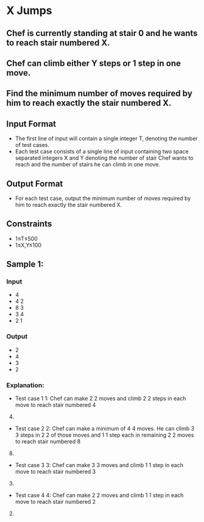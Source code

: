 # X Jumps
## Chef is currently standing at stair 0 and he wants to reach stair numbered X.

## Chef can climb either Y steps or 1 step in one move.
## Find the minimum number of moves required by him to reach exactly the stair numbered X.

## Input Format
- The first line of input will contain a single integer T, denoting the number of test cases.
- Each test case consists of a single line of input containing two space separated integers X and Y denoting the number of stair Chef wants to reach and the number of stairs he can climb in one move.
## Output Format
- For each test case, output the minimum number of moves required by him to reach exactly the stair numbered X.

## Constraints
- 1≤T≤500
- 1≤X,Y≤100
## Sample 1:
### Input
- 4
- 4 2
- 8 3
- 3 4
- 2 1
### Output
- 2
- 4
- 3
- 2

### Explanation:
- Test case 
1
1: Chef can make 
2
2 moves and climb 
2
2 steps in each move to reach stair numbered 
4
4.

- Test case 
2
2: Chef can make a minimum of 
4
4 moves. He can climb 
3
3 steps in 
2
2 of those moves and 
1
1 step each in remaining 
2
2 moves to reach stair numbered 
8
8.

- Test case 
3
3: Chef can make 
3
3 moves and climb 
1
1 step in each move to reach stair numbered 
3
3.

- Test case 
4
4: Chef can make 
2
2 moves and climb 
1
1 step in each move to reach stair numbered 
2
2.